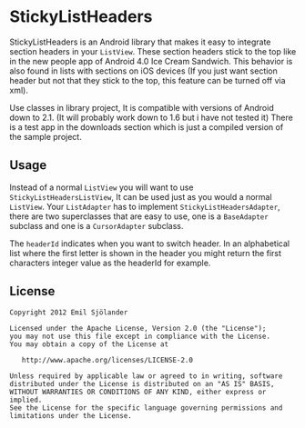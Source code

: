 StickyListHeaders
=================

StickyListHeaders is an Android library that makes it easy to integrate
section headers in your `ListView`. These section headers stick to the top like
in the new people app of Android 4.0 Ice Cream Sandwich. This behavior is also
found in lists with sections on iOS devices (If you just want section header
but not that they stick to the top, this feature can be turned off via xml).

Use classes in library project, It is compatible with versions of Android
down to 2.1. (It will probably work down to 1.6 but i have not tested it)
There is a test app in the downloads section which is just a compiled version
of the sample project.


Usage
-----

Instead of a normal `ListView` you will want to use `StickyListHeadersListView`,
It can be used just as you would a normal `ListView`. Your `ListAdapter` has
to implement `StickyListHeadersAdapter`, there are two superclasses that are
easy to use, one is a `BaseAdapter` subclass and one is a `CursorAdapter` subclass.

The `headerId` indicates when you want to switch header. In an alphabetical
list where the first letter is shown in the header you might return
the first characters integer value as the headerId for example.


License
-------

    Copyright 2012 Emil Sjölander

    Licensed under the Apache License, Version 2.0 (the "License");
    you may not use this file except in compliance with the License.
    You may obtain a copy of the License at

       http://www.apache.org/licenses/LICENSE-2.0

    Unless required by applicable law or agreed to in writing, software
    distributed under the License is distributed on an "AS IS" BASIS,
    WITHOUT WARRANTIES OR CONDITIONS OF ANY KIND, either express or implied.
    See the License for the specific language governing permissions and
    limitations under the License.
